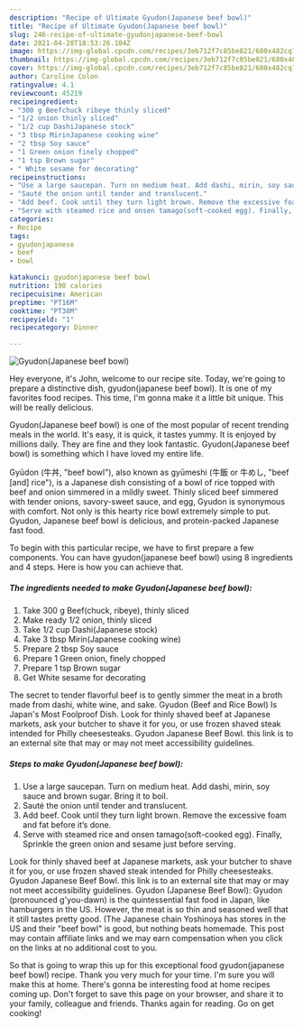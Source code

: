 ```yaml
---
description: "Recipe of Ultimate Gyudon(Japanese beef bowl)"
title: "Recipe of Ultimate Gyudon(Japanese beef bowl)"
slug: 246-recipe-of-ultimate-gyudonjapanese-beef-bowl
date: 2021-04-28T18:53:26.104Z
image: https://img-global.cpcdn.com/recipes/3eb712f7c85be821/680x482cq70/gyudonjapanese-beef-bowl-recipe-main-photo.jpg
thumbnail: https://img-global.cpcdn.com/recipes/3eb712f7c85be821/680x482cq70/gyudonjapanese-beef-bowl-recipe-main-photo.jpg
cover: https://img-global.cpcdn.com/recipes/3eb712f7c85be821/680x482cq70/gyudonjapanese-beef-bowl-recipe-main-photo.jpg
author: Caroline Colon
ratingvalue: 4.1
reviewcount: 45219
recipeingredient:
- "300 g Beefchuck ribeye thinly sliced"
- "1/2 onion thinly sliced"
- "1/2 cup DashiJapanese stock"
- "3 tbsp MirinJapanese cooking wine"
- "2 tbsp Soy sauce"
- "1 Green onion finely chopped"
- "1 tsp Brown sugar"
- " White sesame for decorating"
recipeinstructions:
- "Use a large saucepan. Turn on medium heat. Add dashi, mirin, soy sauce and brown sugar. Bring it to boil."
- "Sauté the onion until tender and translucent."
- "Add beef. Cook until they turn light brown. Remove the excessive foam and fat before it’s done."
- "Serve with steamed rice and onsen tamago(soft-cooked egg). Finally, Sprinkle the green onion and sesame just before serving."
categories:
- Recipe
tags:
- gyudonjapanese
- beef
- bowl

katakunci: gyudonjapanese beef bowl 
nutrition: 190 calories
recipecuisine: American
preptime: "PT16M"
cooktime: "PT38M"
recipeyield: "1"
recipecategory: Dinner

---
```



![Gyudon(Japanese beef bowl)](https://img-global.cpcdn.com/recipes/3eb712f7c85be821/680x482cq70/gyudonjapanese-beef-bowl-recipe-main-photo.jpg)

Hey everyone, it's John, welcome to our recipe site. Today, we're going to prepare a distinctive dish, gyudon(japanese beef bowl). It is one of my favorites food recipes. This time, I'm gonna make it a little bit unique. This will be really delicious.

Gyudon(Japanese beef bowl) is one of the most popular of recent trending meals in the world. It's easy, it is quick, it tastes yummy. It is enjoyed by millions daily. They are fine and they look fantastic. Gyudon(Japanese beef bowl) is something which I have loved my entire life.

Gyūdon (牛丼, &#34;beef bowl&#34;), also known as gyūmeshi (牛飯 or 牛めし, &#34;beef [and] rice&#34;), is a Japanese dish consisting of a bowl of rice topped with beef and onion simmered in a mildly sweet. Thinly sliced beef simmered with tender onions, savory-sweet sauce, and egg, Gyudon is synonymous with comfort. Not only is this hearty rice bowl extremely simple to put. Gyudon, Japanese beef bowl is delicious, and protein-packed Japanese fast food.


To begin with this particular recipe, we have to first prepare a few components. You can have gyudon(japanese beef bowl) using 8 ingredients and 4 steps. Here is how you can achieve that.

<!--inarticleads1-->

##### The ingredients needed to make Gyudon(Japanese beef bowl):

1. Take 300 g Beef(chuck, ribeye), thinly sliced
1. Make ready 1/2 onion, thinly sliced
1. Take 1/2 cup Dashi(Japanese stock)
1. Take 3 tbsp Mirin(Japanese cooking wine)
1. Prepare 2 tbsp Soy sauce
1. Prepare 1 Green onion, finely chopped
1. Prepare 1 tsp Brown sugar
1. Get  White sesame for decorating


The secret to tender flavorful beef is to gently simmer the meat in a broth made from dashi, white wine, and sake. Gyudon (Beef and Rice Bowl) Is Japan&#39;s Most Foolproof Dish. Look for thinly shaved beef at Japanese markets, ask your butcher to shave it for you, or use frozen shaved steak intended for Philly cheesesteaks. Gyudon Japanese Beef Bowl. this link is to an external site that may or may not meet accessibility guidelines. 

<!--inarticleads2-->

##### Steps to make Gyudon(Japanese beef bowl):

1. Use a large saucepan. Turn on medium heat. Add dashi, mirin, soy sauce and brown sugar. Bring it to boil.
1. Sauté the onion until tender and translucent.
1. Add beef. Cook until they turn light brown. Remove the excessive foam and fat before it’s done.
1. Serve with steamed rice and onsen tamago(soft-cooked egg). Finally, Sprinkle the green onion and sesame just before serving.


Look for thinly shaved beef at Japanese markets, ask your butcher to shave it for you, or use frozen shaved steak intended for Philly cheesesteaks. Gyudon Japanese Beef Bowl. this link is to an external site that may or may not meet accessibility guidelines. Gyudon (Japanese Beef Bowl): Gyudon (pronounced g&#39;you-dawn) is the quintessential fast food in Japan, like hamburgers in the US. However, the meat is so thin and seasoned well that it still tastes pretty good. (The Japanese chain Yoshinoya has stores in the US and their &#34;beef bowl&#34; is good, but nothing beats homemade. This post may contain affiliate links and we may earn compensation when you click on the links at no additional cost to you. 

So that is going to wrap this up for this exceptional food gyudon(japanese beef bowl) recipe. Thank you very much for your time. I'm sure you will make this at home. There's gonna be interesting food at home recipes coming up. Don't forget to save this page on your browser, and share it to your family, colleague and friends. Thanks again for reading. Go on get cooking!
